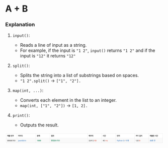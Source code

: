 # A + B

### Explanation

1. ```input()```:
    - Reads a line of input as a string.
    - For example, if the input is ```"1 2"```, ```input()``` returns ```"1 2"``` and if the input is ```"12"``` it returns ```"12"```

2. ```split()```:
    - Splits the string into a list of substrings based on spaces.
    - ```"1 2".split()``` → ```["1", "2"].```

3. ```map(int, ...)```:
    - Converts each element in the list to an integer.
    - ```map(int, ["1", "2"])``` → ```[1, 2].```

4. ```print()```:
    - Outputs the result.

![alt text](image.png)